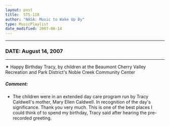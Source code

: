 ```yaml
---
layout: post
title:  STS-118
author: "NASA: Music to Wake Up By"
type: MusicPlaylist
date_modified: 2007-08-14
---
```


----
### DATE: August 14, 2007
----
✦ Happy Birthday Tracy, by children at the Beaumont Cherry Valley Recreation and Park District's Noble Creek Community Center

##### Comment:
* The children were in an extended day care program run by Tracy Caldwell's mother, Mary Ellen Caldwell. In recognition of the day's significance. Thank you very much. This is one of the best places I could think of to spend my birthday, Tracy said after hearing the pre-recorded greeting.
